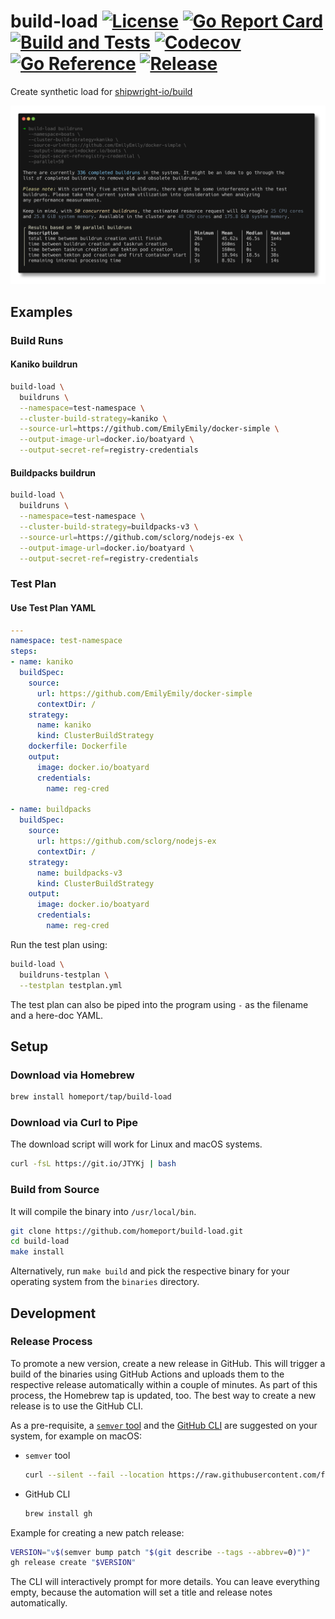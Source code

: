 # build-load [![License](https://img.shields.io/github/license/homeport/build-load.svg)](https://github.com/homeport/build-load/blob/main/LICENSE) [![Go Report Card](https://goreportcard.com/badge/github.com/homeport/build-load)](https://goreportcard.com/report/github.com/homeport/build-load) [![Build and Tests](https://github.com/homeport/build-load/workflows/Build%20and%20Tests/badge.svg)](https://github.com/homeport/build-load/actions?query=workflow%3A%22Build+and+Tests%22) [![Codecov](https://img.shields.io/codecov/c/github/homeport/build-load/main.svg)](https://codecov.io/gh/homeport/build-load) [![Go Reference](https://pkg.go.dev/badge/github.com/homeport/build-load.svg)](https://pkg.go.dev/github.com/homeport/build-load) [![Release](https://img.shields.io/github/release/homeport/build-load.svg)](https://github.com/homeport/build-load/releases/latest)

Create synthetic load for [shipwright-io/build](https://github.com/shipwright-io/build)

![build-load](.docs/example-output.png?raw=true "build-load example output")

## Examples

### Build Runs

#### Kaniko buildrun

```sh
build-load \
  buildruns \
  --namespace=test-namespace \
  --cluster-build-strategy=kaniko \
  --source-url=https://github.com/EmilyEmily/docker-simple \
  --output-image-url=docker.io/boatyard \
  --output-secret-ref=registry-credentials
```

#### Buildpacks buildrun

```sh
build-load \
  buildruns \
  --namespace=test-namespace \
  --cluster-build-strategy=buildpacks-v3 \
  --source-url=https://github.com/sclorg/nodejs-ex \
  --output-image-url=docker.io/boatyard \
  --output-secret-ref=registry-credentials
```

### Test Plan

#### Use Test Plan YAML

```yaml
---
namespace: test-namespace
steps:
- name: kaniko
  buildSpec:
    source:
      url: https://github.com/EmilyEmily/docker-simple
      contextDir: /
    strategy:
      name: kaniko
      kind: ClusterBuildStrategy
    dockerfile: Dockerfile
    output:
      image: docker.io/boatyard
      credentials:
        name: reg-cred

- name: buildpacks
  buildSpec:
    source:
      url: https://github.com/sclorg/nodejs-ex
      contextDir: /
    strategy:
      name: buildpacks-v3
      kind: ClusterBuildStrategy
    output:
      image: docker.io/boatyard
      credentials:
        name: reg-cred
```

Run the test plan using:

```sh
build-load \
  buildruns-testplan \
  --testplan testplan.yml
```

The test plan can also be piped into the program using `-` as the filename and a here-doc YAML.

## Setup

### Download via Homebrew

```sh
brew install homeport/tap/build-load
```

### Download via Curl to Pipe

The download script will work for Linux and macOS systems.

```sh
curl -fsL https://git.io/JTYKj | bash
```

### Build from Source

It will compile the binary into `/usr/local/bin`.

```sh
git clone https://github.com/homeport/build-load.git
cd build-load
make install
```

Alternatively, run `make build` and pick the respective binary for your operating system from the `binaries` directory.

## Development

### Release Process

To promote a new version, create a new release in GitHub. This will trigger a build of the binaries using GitHub Actions and uploads them to the respective release automatically within a couple of minutes. As part of this process, the Homebrew tap is updated, too. The best way to create a new release is to use the GitHub CLI.

As a pre-requisite, a [`semver` tool](https://github.com/fsaintjacques/semver-tool) and the [GitHub CLI](https://github.com/cli/cli) are suggested on your system, for example on macOS:

- `semver` tool
  ```sh
  curl --silent --fail --location https://raw.githubusercontent.com/fsaintjacques/semver-tool/master/src/semver --output /usr/local/bin/semver && chmod a+rx /usr/local/bin/semver
  ```

- GitHub CLI
  ```sh
  brew install gh
  ```

Example for creating a new patch release:

```sh
VERSION="v$(semver bump patch "$(git describe --tags --abbrev=0)")"
gh release create "$VERSION"
```

The CLI will interactively prompt for more details. You can leave everything empty, because the automation will set a title and release notes automatically.
